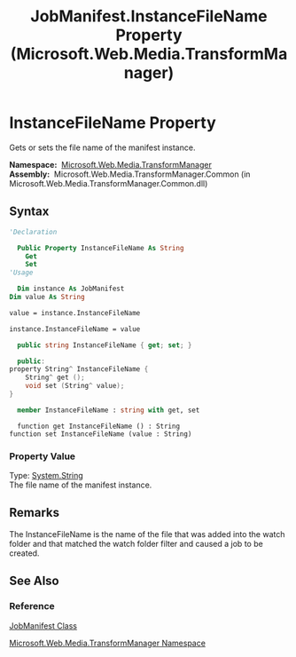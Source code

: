 ﻿---
title: JobManifest.InstanceFileName Property (Microsoft.Web.Media.TransformManager)
TOCTitle: InstanceFileName Property
ms:assetid: P:Microsoft.Web.Media.TransformManager.JobManifest.InstanceFileName
ms:mtpsurl: https://msdn.microsoft.com/en-us/library/microsoft.web.media.transformmanager.jobmanifest.instancefilename(v=VS.90)
ms:contentKeyID: 35520982
ms.date: 06/14/2012
mtps_version: v=VS.90
f1_keywords:
- Microsoft.Web.Media.TransformManager.JobManifest.set_InstanceFileName
- Microsoft.Web.Media.TransformManager.JobManifest.InstanceFileName
- Microsoft.Web.Media.TransformManager.JobManifest.get_InstanceFileName
dev_langs:
- csharp
- jscript
- vb
- FSharp
- cpp
api_location:
- Microsoft.Web.Media.TransformManager.Common.dll
api_name:
- Microsoft.Web.Media.TransformManager.JobManifest.get_InstanceFileName
- Microsoft.Web.Media.TransformManager.JobManifest.InstanceFileName
- Microsoft.Web.Media.TransformManager.JobManifest.set_InstanceFileName
api_type:
- Managed
topic_type:
- apiref
- kbSyntax
product_family_name: VS
ROBOTS: INDEX,FOLLOW
---

# InstanceFileName Property

Gets or sets the file name of the manifest instance.

**Namespace:**  [Microsoft.Web.Media.TransformManager](microsoft-web-media-transformmanager-namespace.md)  
**Assembly:**  Microsoft.Web.Media.TransformManager.Common (in Microsoft.Web.Media.TransformManager.Common.dll)

## Syntax

```vb
'Declaration

  Public Property InstanceFileName As String
    Get
    Set
'Usage

  Dim instance As JobManifest
Dim value As String

value = instance.InstanceFileName

instance.InstanceFileName = value
```

```csharp
  public string InstanceFileName { get; set; }
```

```cpp
  public:
property String^ InstanceFileName {
    String^ get ();
    void set (String^ value);
}
```

``` fsharp
  member InstanceFileName : string with get, set
```

```jscript
  function get InstanceFileName () : String
function set InstanceFileName (value : String)
```

### Property Value

Type: [System.String](https://msdn.microsoft.com/library/s1wwdcbf)  
The file name of the manifest instance.  

## Remarks

The InstanceFileName is the name of the file that was added into the watch folder and that matched the watch folder filter and caused a job to be created.

## See Also

### Reference

[JobManifest Class](jobmanifest-class-microsoft-web-media-transformmanager.md)

[Microsoft.Web.Media.TransformManager Namespace](microsoft-web-media-transformmanager-namespace.md)

